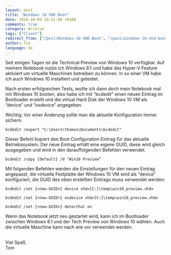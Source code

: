 ```yaml
---
layout: post
title: "Windows 10 VHD Boot"
date: 2014-10-09 18:51:00 +0200
comments: true
category: Archive
tags: ["Client"]
redirect_from: ["/post/Windows-10-VHD-Boot", "/post/windows-10-vhd-boot"]
author: tto
language: de
---
```

<!-- more -->
<p>Seit einigen Tagen ist die Technical Preview von Windows 10 verfügbar. Auf meinem Notebook nutze ich Windows 8.1 und habe das Hyper-V Feature aktiviert um virtuelle Maschinen betreiben zu können. In so einer VM habe ich auch Windows 10 installiert und getestet.</p> <p>Nach ersten erfolgreichen Tests, wollte ich dann doch mein Notebook mal mit Windows 10 booten, also habe ich mit “bcdedit” einen neuen Eintrag im Bootloader erstellt und die virtual Hard Disk der Windows 10 VM als “device” und “osdevice” angegeben.</p> <p>Wichtig: Vor einer Änderung sollte man die aktuelle Konfiguration immer sichern:</p> <p><code>bcdedit /export "C:\Users\thomas\Documents\bcdedit"</code></p> <p>Dieser Befehl kopiert den Boot Configuration Eintrag für das aktuelle Betriebssystem. Der neue Eintrag erhält eine eigene GUID, diese wird gleich ausgegeben und wird in den darauffolgenden Befehlen verwendet.</p> <p><code>bcdedit /copy {default} /d "Win10 Preview”</code></p> <p>Mit folgenden Befehlen werden die Einstellungen für den neuen Eintrag angepasst, die virtuelle Festplatte der Windows 10 VM wird als “device” konfiguriert, die GUID des oben erstellten Eintrags muss verwendet werden: <p><code>bcdedit /set {&lt;new-GUID&gt;} device vhd=[C:]\temp\win10_preview.vhdx <p>bcdedit /set {&lt;new-GUID&gt;} osdevice vhd=[C:]\temp\win10_preview.vhdx <p>bcdedit /set {&lt;new-GUID&gt;} detecthal on</code></p> <p>Wenn das Notebook jetzt neu gestartet wird, kann ich im Bootloader zwischen Windows 8.1 und der Tech Preview von Windows 10 wählen. Auch die virtuelle Maschine kann nach wie vor verwendet werden. <p><br>Viel Spaß,<br>Tom&nbsp; </p>

